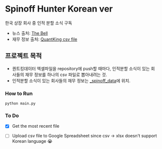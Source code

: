 # Spinoff Hunter Korean ver

한국 상장 회사 중 인적 분할 소식 구독
* 뉴스 출처: [The Bell](http://www.thebell.co.kr/free/content/Search.asp?keyword=%EC%9D%B8%EC%A0%81%EB%B6%84%ED%95%A0)
* 재무 정보 출처: [QuantKing csv file](http://www.quantking.co.kr/page/charge.php?boardid=JS_board_charge&mode=list)

## 프로젝트 목적
* 퀀트킹데이터 엑셀파일을 repository에 push할 때마다, 인적분할 소식이 있는 회사들의 재무 정보를 하나의 csv 파일로 뽑아내려는 것.
* 인적분할 소식이 있는 회사들의 재무 정보는 [_spinoff_data](./_spinoff_data)에 위치.

### How to Run
```shell
python main.py
```



### To Do

- [x] Get the most recent file
- [ ] Upload csv file to Google Spreadsheet since csv -> xlsx doesn't support Korean language 😭

